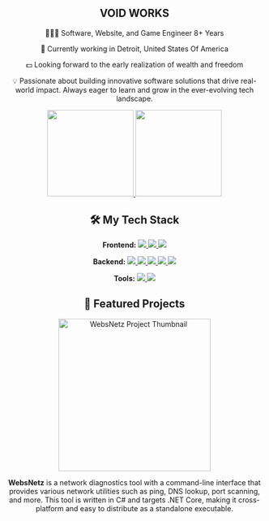 <h2 align="center">VOID WORKS</h2>

<div align="center">

<p>🧑🏻‍💻 Software, Website, and Game Engineer 8+ Years</p>

<p>🏢 Currently working in Detroit, United States Of America</p>

<p>💵 Looking forward to the early realization of wealth and freedom</p>

<p>💡 Passionate about building innovative software solutions that drive real-world impact. Always eager to learn and grow in the ever-evolving tech landscape.</p>

</div>

<div align="center">

<a href="https://github.com/xptea">
<image src="https://readmestats.999857.xyz/api?username=xptea&include_all_commits=true&count_private=true&show_icons=true&theme=buefy" height="170px" />
</a>

<a href="https://github.com/xptea">
<image src="https://readmestats.999857.xyz/api/top-langs/?username=xptea&layout=compact" height="170px" />
</a>

</div>

<h2 align="center">🛠 My Tech Stack</h2>

<div align="center">
  <p><strong>Frontend:</strong> 
    <a href="https://reactjs.org/">
      <image src="https://img.shields.io/static/v1?label=React&message=Familiar&style=for-the-badge&labelColor=323330&logo=react&color=61DAFB" />
    </a> 
    <a href="https://www.javascript.com/">
      <image src="https://img.shields.io/static/v1?label=JavaScript&message=Proficient&style=for-the-badge&labelColor=323330&logo=javascript&color=F7DF1E" />
    </a> 
    <a href="https://www.typescriptlang.org/">
      <image src="https://img.shields.io/static/v1?label=TypeScript&message=Familiar&style=for-the-badge&labelColor=323330&logo=typescript&color=3178C6" />
    </a>
  </p>
  
  <p><strong>Backend:</strong> 
    <a href="https://nodejs.org/">
      <image src="https://img.shields.io/static/v1?label=Node.js&message=Proficient&style=for-the-badge&labelColor=323330&logo=node.js&color=339933" />
    </a> 
    <a href="https://expressjs.com/">
      <image src="https://img.shields.io/static/v1?label=Express&message=Proficient&style=for-the-badge&labelColor=323330&logo=express&color=000000" />
    </a> 
    <a href="https://docs.microsoft.com/en-us/dotnet/csharp/">
      <image src="https://img.shields.io/static/v1?label=C%23&message=Proficient&style=for-the-badge&labelColor=323330&logo=c-sharp&color=239120" />
    </a> 
    <a href="https://www.rust-lang.org/">
      <image src="https://img.shields.io/static/v1?label=Rust&message=Familiar&style=for-the-badge&labelColor=323330&logo=rust&color=FF0000" />
    </a>
    <a href="https://www.python.org/">
      <image src="https://img.shields.io/static/v1?label=Python&message=Familiar&style=for-the-badge&labelColor=323330&logo=python&color=3776AB" />
    </a>
  </p>
  
  <p><strong>Tools:</strong> 
    <a href="https://git-scm.com/">
      <image src="https://img.shields.io/static/v1?label=Git&message=Familiar&style=for-the-badge&labelColor=323330&logo=git&color=F05032" />
    </a> 
    <a href="https://www.docker.com/">
      <image src="https://img.shields.io/static/v1?label=Docker&message=Familiar&style=for-the-badge&labelColor=323330&logo=docker&color=2496ED" />
    </a> 
  </p>
</div>


<h2 align="center">🌟 Featured Projects</h2>

<div align="center">
  <a href="https://github.com/xptea/WebsNetz">
    <img src="https://media.discordapp.net/attachments/1163969762200653824/1279669940793639004/338005703-1acb3cc9-ba6e-44bf-8d3c-67991d11db77.png?ex=66d54901&is=66d3f781&hm=44f2f008a7da2907b861fcfb4231874fdbfe758941674892e5569e7afc8ebc23&=&format=webp&quality=lossless" alt="WebsNetz Project Thumbnail" height="300px" />
  </a>
  <p><strong>WebsNetz</strong> is a network diagnostics tool with a command-line interface that provides various network utilities such as ping, DNS lookup, port scanning, and more. This tool is written in C# and targets .NET Core, making it cross-platform and easy to distribute as a standalone executable.</p>
</div>
